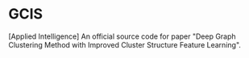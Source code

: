 # GCIS
[Applied Intelligence] An official source code for paper "Deep Graph Clustering Method with Improved Cluster Structure Feature Learning".
